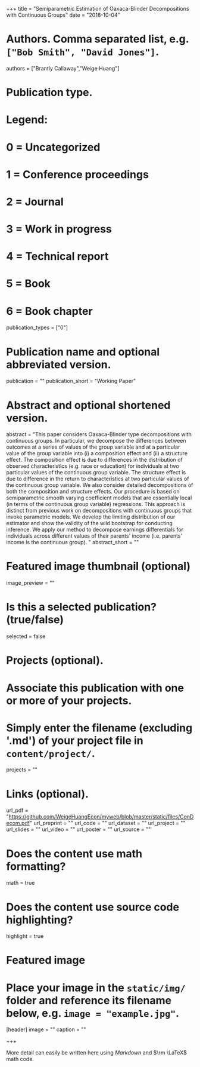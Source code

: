 +++
title = "Semiparametric Estimation of Oaxaca-Blinder Decompositions with Continuous Groups"
date = "2018-10-04"

# Authors. Comma separated list, e.g. `["Bob Smith", "David Jones"]`.
authors = ["Brantly Callaway","Weige Huang"]

# Publication type.
# Legend:
# 0 = Uncategorized
# 1 = Conference proceedings
# 2 = Journal
# 3 = Work in progress
# 4 = Technical report
# 5 = Book
# 6 = Book chapter
publication_types = ["0"]

# Publication name and optional abbreviated version.
publication = ""
publication_short = "Working Paper"

# Abstract and optional shortened version.
abstract = "This paper considers Oaxaca-Blinder type decompositions with continuous groups.  In particular, we decompose the differences between outcomes at a series of values of the group variable and at a particular value of the group variable into (i) a composition effect and (ii) a structure effect.   The composition effect is due to differences in the distribution of observed characteristics (e.g. race or education) for individuals at two particular values of the continuous group variable.  The structure effect is due to difference in the return to characteristics at two particular values of the continuous group variable.  We also consider detailed decompositions of both the composition and structure effects.  Our procedure is based on semiparametric smooth varying coefficient models that are essentially local (in terms of the continuous group variable) regressions.  This approach is distinct from previous work on decompositions with continuous groups that invoke parametric models.  We develop the limiting distribution of our estimator and show the validity of the wild bootstrap for conducting inference.  We apply our method to decompose earnings differentials for individuals across different values of their parents' income (i.e. parents' income is the continuous group). "
abstract_short = ""

# Featured image thumbnail (optional)
image_preview = ""

# Is this a selected publication? (true/false)
selected = false

# Projects (optional).
#   Associate this publication with one or more of your projects.
#   Simply enter the filename (excluding '.md') of your project file in `content/project/`.
projects = ""

# Links (optional).
url_pdf = "https://github.com/WeigeHuangEcon/myweb/blob/master/static/files/ConDecom.pdf"
url_preprint = ""
url_code = ""
url_dataset = ""
url_project = ""
url_slides = ""
url_video = ""
url_poster = ""
url_source = ""

# Does the content use math formatting?
math = true

# Does the content use source code highlighting?
highlight = true

# Featured image
# Place your image in the `static/img/` folder and reference its filename below, e.g. `image = "example.jpg"`.
[header]
image = ""
caption = ""

+++

More detail can easily be written here using *Markdown* and $\rm \LaTeX$ math code.
